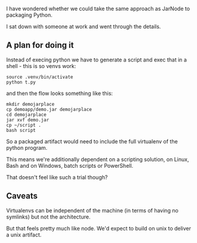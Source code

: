 I have wondered whether we could take the same approach as JarNode to
packaging Python.

I sat down with someone at work and went through the details.

## A plan for doing it

Instead of execing python we have to generate a script and exec that
in a shell - this is so venvs work:

```
source .venv/bin/activate
python t.py
```

and then the flow looks something like this:

```
mkdir demojarplace
cp demoapp/demo.jar demojarplace
cd demojarplace
jar xvf demo.jar 
cp ~/script . 
bash script
```

So a packaged artifact would need to include the full virtualenv of
the python program.

This means we're additionally dependent on a scripting solution, on
Linux, Bash and on Windows, batch scripts or PowerShell.

That doesn't feel like such a trial though?

## Caveats

Virtualenvs can be independent of the machine (in terms of having no
symlinks) but not the architecture.

But that feels pretty much like node. We'd expect to build on unix to
deliver a unix artifact.
